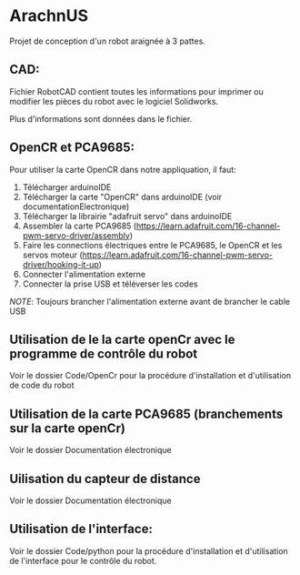 # ArachnUS
Projet de conception d'un robot araignée à 3 pattes.


## CAD:
Fichier RobotCAD contient toutes les informations pour imprimer ou modifier les pièces du robot avec le logiciel Solidworks.

Plus d'informations sont données dans le fichier.

## OpenCR et PCA9685:
Pour utiliser la carte OpenCR dans notre appliquation, il faut:
1. Télécharger arduinoIDE
2. Télécharger la carte "OpenCR" dans arduinoIDE (voir documentationElectronique)
3. Télécharger la librairie "adafruit servo" dans arduinoIDE
4. Assembler la carte PCA9685 (https://learn.adafruit.com/16-channel-pwm-servo-driver/assembly)
5. Faire les connections électriques entre le PCA9685, le OpenCR et les servos moteur (https://learn.adafruit.com/16-channel-pwm-servo-driver/hooking-it-up)
6. Connecter l'alimentation externe
7. Connecter la prise USB et téléverser les codes

*NOTE*: Toujours brancher l'alimentation externe avant de brancher le cable USB

## Utilisation de le la carte openCr avec le programme de contrôle du robot
Voir le dossier Code/OpenCr pour la procédure d'installation et d'utilisation de code du robot

## Utilisation de la carte PCA9685 (branchements sur la carte openCr)
Voir le dossier Documentation électronique

## Uilisation du capteur de distance
Voir le dossier Documentation électronique

## Utilisation de l'interface:
Voir le dossier Code/python pour la procédure d'installation et d'utilisation de l'interface pour le contrôle du robot.




